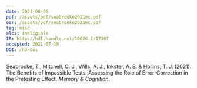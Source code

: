 ```yaml
---
date: 2021-08-06
pdf: /assets/pdf/seabrooke2021mc.pdf
osr: /assets/pdf/seabrooke2021mc.pdf
tag: misc
alcs: ineligible
IR: http://hdl.handle.net/10026.1/17367
accepted: 2021-07-19
DOI: /no-doi
---
```


Seabrooke, T., Mitchell, C. J., Wills, A. J., Inkster, A. B. & Hollins, T. J. (2021). The Benefits of Impossible Tests: Assessing the Role of Error-Correction in the Pretesting Effect. _Memory & Cognition_.



